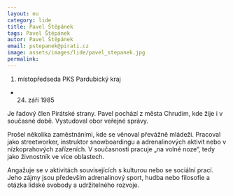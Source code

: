 ```yaml
---
layout: eu
category: lide
title: Pavel Štěpánek
tags: Pavel Štěpánek
autor: Pavel Štěpánek
email: pstepanek@pirati.cz
image: assets/images/lide/pavel_stepanek.jpg
permalink: 
---
```


1. místopředseda PKS Pardubický kraj
* 24. září 1985

Je řadový člen Pirátské strany. Pavel pochází z města Chrudim, kde žije i v současné době.
Vystudoval obor veřejné správy.

Prošel několika zaměstnáními, kde se věnoval převážně mládeži. Pracoval jako streetworker, instruktor snowboardingu a adrenalinových aktivit nebo v nízkoprahových zařízeních. V současnosti pracuje „na volné noze“, tedy jako živnostník ve více oblastech.

Angažuje se v aktivitách souvisejících s kulturou nebo se sociální prací. Jeho zájmy jsou především adrenalinový sport, hudba nebo filosofie a otázka lidské svobody a udržitelného rozvoje. 
